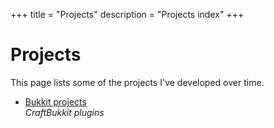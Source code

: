 +++
title = "Projects"
description = "Projects index"
+++

# Projects
This page lists some of the projects I've developed over time.

- [Bukkit projects](/projects/bukkit)  
  _CraftBukkit plugins_
